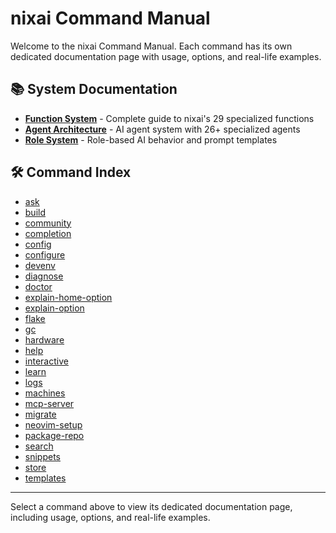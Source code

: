 # nixai Command Manual

Welcome to the nixai Command Manual. Each command has its own dedicated documentation page with usage, options, and real-life examples.

## 📚 System Documentation

- [**Function System**](functions.md) - Complete guide to nixai's 29 specialized functions
- [**Agent Architecture**](agents.md) - AI agent system with 26+ specialized agents
- [**Role System**](roles.md) - Role-based AI behavior and prompt templates

## 🛠️ Command Index

- [ask](ask.md)
- [build](build.md)
- [community](community.md)
- [completion](completion.md)
- [config](config.md)
- [configure](configure.md)
- [devenv](devenv.md)
- [diagnose](diagnose.md)
- [doctor](doctor.md)
- [explain-home-option](explain-home-option.md)
- [explain-option](explain-option.md)
- [flake](flake.md)
- [gc](gc.md)
- [hardware](hardware.md)
- [help](help.md)
- [interactive](interactive.md)
- [learn](learn.md)
- [logs](logs.md)
- [machines](machines.md)
- [mcp-server](mcp-server.md)
- [migrate](migrate.md)
- [neovim-setup](neovim-setup.md)
- [package-repo](package-repo.md)
- [search](search.md)
- [snippets](snippets.md)
- [store](store.md)
- [templates](templates.md)

---

Select a command above to view its dedicated documentation page, including usage, options, and real-life examples.
